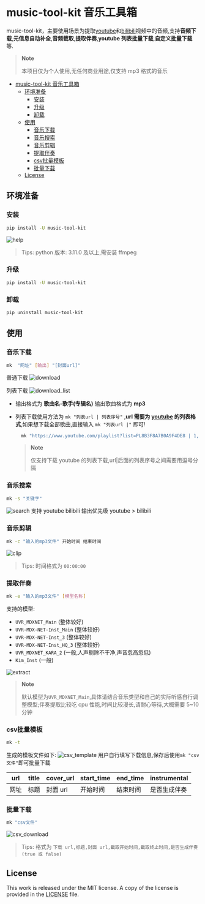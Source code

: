 # music-tool-kit 音乐工具箱

music-tool-kit，主要使用场景为提取[youtube](https://www.youtube.com)和[bilibili](https://www.bilibili.com)视频中的音频,支持**音频下载**,**元信息自动补全**,**音频截取**,**提取伴奏**,**youtube 列表批量下载**,**自定义批量下载**等.

> **Note**
>
> 本项目仅为个人使用,无任何商业用途,仅支持 mp3 格式的音乐

- [music-tool-kit 音乐工具箱](#music-tool-kit-音乐工具箱)
  - [环境准备](#环境准备)
    - [安装](#安装)
    - [升级](#升级)
    - [卸载](#卸载)
  - [使用](#使用)
    - [音乐下载](#音乐下载)
    - [音乐搜索](#音乐搜索)
    - [音乐剪辑](#音乐剪辑)
    - [提取伴奏](#提取伴奏)
    - [csv批量模板](#csv批量模板)
    - [批量下载](#批量下载)
  - [License](#license)

## 环境准备

### 安装

```bash
pip install -U music-tool-kit
```

![help](https://raw.githubusercontent.com/nichuanfang/music-tool-kit/main/example/help.png)

> Tips: python 版本: 3.11.0 及以上,需安装 ffmpeg

### 升级

```bash
pip install -U music-tool-kit
```

### 卸载

```bash
pip uninstall music-tool-kit
```

## 使用

### 音乐下载

```bash
mk  "网址" [输出] "[封面url]"

```

普通下载
![download](https://raw.githubusercontent.com/nichuanfang/music-tool-kit/main/example/download.png)

列表下载
![download_list](https://raw.githubusercontent.com/nichuanfang/music-tool-kit/main/example/batch_download.png)

- 输出格式为 **歌曲名-歌手(专辑名)** 输出歌曲格式为 **mp3**

- 列表下载使用方法为 `mk "列表url | 列表序号"` ,**url 需要为 [youtube](https://www.youtube.com) 的列表格式**,如果想下载全部歌曲,直接输入 `mk "列表url |"` 即可!

  ```bash
    mk "https://www.youtube.com/playlist?list=PL8B3F8A7B0A9F4DE8 | 1,2,3,4,5"
  ```

  > **Note**
  >
  > 仅支持下载 youtube 的列表下载,url|后面的列表序号之间需要用逗号分隔

### 音乐搜索

```bash
mk -s "关键字"
```

![search](https://raw.githubusercontent.com/nichuanfang/music-tool-kit/main/example/search.png)
支持 youtube bilibili 输出优先级 youtube > bilibili

### 音乐剪辑

```bash
mk -c "输入的mp3文件" 开始时间 结束时间
```

![clip](https://raw.githubusercontent.com/nichuanfang/music-tool-kit/main/example/clip.png)

> Tips: 时间格式为 `00:00:00`

### 提取伴奏

```bash
mk -e "输入的mp3文件" [模型名称]
```

支持的模型:

- `UVR_MDXNET_Main` (整体较好)
- `UVR-MDX-NET-Inst_Main` (整体较好)
- `UVR-MDX-NET-Inst_3` (整体较好)
- `UVR-MDX-NET-Inst_HQ_3` (整体较好)
- `UVR_MDXNET_KARA_2` (一般,人声剔除不干净,声音忽高忽低)
- `Kim_Inst` (一般)

![extract](https://raw.githubusercontent.com/nichuanfang/music-tool-kit/main/example/inst.png)

> **Note**
>
> 默认模型为`UVR_MDXNET_Main`,具体请结合音乐类型和自己的实际听感自行调整模型;伴奏提取比较吃 cpu 性能,时间比较漫长,请耐心等待,大概需要 5~10 分钟

### csv批量模板

```bash
mk -t
```

生成的模板文件如下:
![csv_template](https://raw.githubusercontent.com/nichuanfang/music-tool-kit/main/example/csv_template.png)
用户自行填写下载信息,保存后使用`mk "csv文件"`即可批量下载

| url  | title | cover_url | start_time | end_time | instrumental |
| ---- | ----- | --------- | ---------- | -------- | ------------ |
| 网址 | 标题  | 封面 url  | 开始时间   | 结束时间 | 是否生成伴奏 |

### 批量下载

```bash
mk "csv文件"
```

![csv_download](https://raw.githubusercontent.com/nichuanfang/music-tool-kit/main/example/csv_download.png)

> Tips: 格式为 `下载 url,标题,封面 url,截取开始时间,截取终止时间,是否生成伴奏(true 或 false)`

## License

This work is released under the MIT license. A copy of the license is provided in the [LICENSE](https://raw.githubusercontent.com/nichuanfang/music-tool-kit/main/LICENSE) file.
